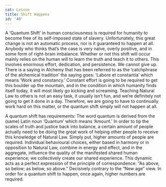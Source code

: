 ```yaml
---
cat: Lesson
title: Shift Happens
id: '40'
---
```


A ‘Quantum Shift’ in human consciousness is required for humanity to become free of its
self-imposed state of slavery. Unfortunately, this great change is not an automatic process, nor
is it guaranteed to happen at all. Anybody who thinks that’s the case is very naïve, overly
positive, and in some form of right-brain imbalance. Whether or not this shift will occur
mainly relies on the human will to learn the truth and teach it to others. This involves
enormous effort, dedication, and persistence. We cannot give up.
There is a saying in Alchemy that has been referred to as the ‘catchphrase of the alchemical
tradition’ the saying goes: ‘Labore et constantia’ which means ‘Work and constancy.’
Constant effort is going to be required to get this boulder up the mountain, and in the
condition in which humanity finds itself today, it will most likely go kicking and screaming.
Teaching Natural Law to others is not an easy task, it usually isn’t fun, and we’re definitely not
going to get it done in a day. Therefore, we are going to have to continually work hard on this
matter, or the quantum shift simply will not happen at all.

A quantum shift has requirements:
The word quantum is derived from the (same) Latin noun ‘Quantum’ which means ‘Amount.’
In order to tip the scales of truth and justice back into balance, a certain amount of people
actually need to be doing the great work of helping other people to receive this knowledge of
Natural Law. Simply put, higher amounts of people are required.
Individual behavioural choices, either based in harmony or in opposition to Natural Law,
combine in energy and effect, and in the aggregate, influence the quality of the manifested
shared human experience; we collectively create our shared experience. This dynamic acts as
a perfect expression of the principle of correspondence: “As above, so below; as below, so
above.” Decisively contrary to the “New age” view.
In order for a quantum shift to happen, once again, higher numbers are required.